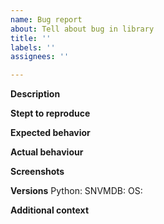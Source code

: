 ```yaml
---
name: Bug report
about: Tell about bug in library
title: ''
labels: ''
assignees: ''

---
```


**Description**
<!-- A clear description of bug -->

**Stept to reproduce**
<!--
Show steps how to get error
-->

**Expected behavior**
<!-- What you wanna to see after steps? -->

**Actual behaviour**
<!-- What happens really -->

**Screenshots**
<!-- If applicable, add screenshots to help explain your problem -->

**Versions**
Python: 
SNVMDB: 
OS: 

**Additional context**
<!-- Add any other context about the problem here -->
